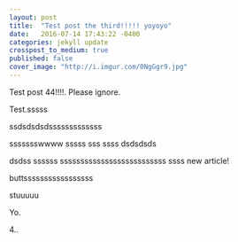 ```yaml
---
layout: post
title:  "Test post the third!!!!! yoyoyo"
date:   2016-07-14 17:43:22 -0400
categories: jekyll update
crosspost_to_medium: true
published: false
cover_image: "http://i.imgur.com/0NgGgr9.jpg"
---
```

Test post 44!!!!. Please ignore.


Test.sssss

ssdsdsdsdsssssssssssss

ssssssswwww
sssss
sss
ssss
dsdsdsds

dsdss
ssssss
ssssssssssssssssssssssssss
ssss
new article!

buttsssssssssssssssss

stuuuuu

Yo.

4..
